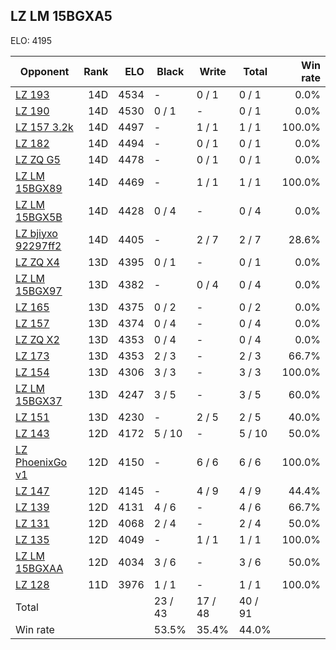## LZ LM 15BGXA5 ##

ELO: 4195

Opponent | Rank | ELO | Black | Write | Total | Win rate
---------|-----:|----:|-------|-------|-------|-------:
[LZ 193](LZ%20193.md) | 14D | 4534 | - | 0 / 1 | 0 / 1 | 0.0%
[LZ 190](LZ%20190.md) | 14D | 4530 | 0 / 1 | - | 0 / 1 | 0.0%
[LZ 157 3.2k](LZ%20157%203.2k.md) | 14D | 4497 | - | 1 / 1 | 1 / 1 | 100.0%
[LZ 182](LZ%20182.md) | 14D | 4494 | - | 0 / 1 | 0 / 1 | 0.0%
[LZ ZQ G5](LZ%20ZQ%20G5.md) | 14D | 4478 | - | 0 / 1 | 0 / 1 | 0.0%
[LZ LM 15BGX89](LZ%20LM%2015BGX89.md) | 14D | 4469 | - | 1 / 1 | 1 / 1 | 100.0%
[LZ LM 15BGX5B](LZ%20LM%2015BGX5B.md) | 14D | 4428 | 0 / 4 | - | 0 / 4 | 0.0%
[LZ bjiyxo 92297ff2](LZ%20bjiyxo%2092297ff2.md) | 14D | 4405 | - | 2 / 7 | 2 / 7 | 28.6%
[LZ ZQ X4](LZ%20ZQ%20X4.md) | 13D | 4395 | 0 / 1 | - | 0 / 1 | 0.0%
[LZ LM 15BGX97](LZ%20LM%2015BGX97.md) | 13D | 4382 | - | 0 / 4 | 0 / 4 | 0.0%
[LZ 165](LZ%20165.md) | 13D | 4375 | 0 / 2 | - | 0 / 2 | 0.0%
[LZ 157](LZ%20157.md) | 13D | 4374 | 0 / 4 | - | 0 / 4 | 0.0%
[LZ ZQ X2](LZ%20ZQ%20X2.md) | 13D | 4353 | 0 / 4 | - | 0 / 4 | 0.0%
[LZ 173](LZ%20173.md) | 13D | 4353 | 2 / 3 | - | 2 / 3 | 66.7%
[LZ 154](LZ%20154.md) | 13D | 4306 | 3 / 3 | - | 3 / 3 | 100.0%
[LZ LM 15BGX37](LZ%20LM%2015BGX37.md) | 13D | 4247 | 3 / 5 | - | 3 / 5 | 60.0%
[LZ 151](LZ%20151.md) | 13D | 4230 | - | 2 / 5 | 2 / 5 | 40.0%
[LZ 143](LZ%20143.md) | 12D | 4172 | 5 / 10 | - | 5 / 10 | 50.0%
[LZ PhoenixGo v1](LZ%20PhoenixGo%20v1.md) | 12D | 4150 | - | 6 / 6 | 6 / 6 | 100.0%
[LZ 147](LZ%20147.md) | 12D | 4145 | - | 4 / 9 | 4 / 9 | 44.4%
[LZ 139](LZ%20139.md) | 12D | 4131 | 4 / 6 | - | 4 / 6 | 66.7%
[LZ 131](LZ%20131.md) | 12D | 4068 | 2 / 4 | - | 2 / 4 | 50.0%
[LZ 135](LZ%20135.md) | 12D | 4049 | - | 1 / 1 | 1 / 1 | 100.0%
[LZ LM 15BGXAA](LZ%20LM%2015BGXAA.md) | 12D | 4034 | 3 / 6 | - | 3 / 6 | 50.0%
[LZ 128](LZ%20128.md) | 11D | 3976 | 1 / 1 | - | 1 / 1 | 100.0%
Total | | | 23 / 43 | 17 / 48 | 40 / 91 | 
Win rate| | | 53.5% | 35.4% | 44.0% | 
